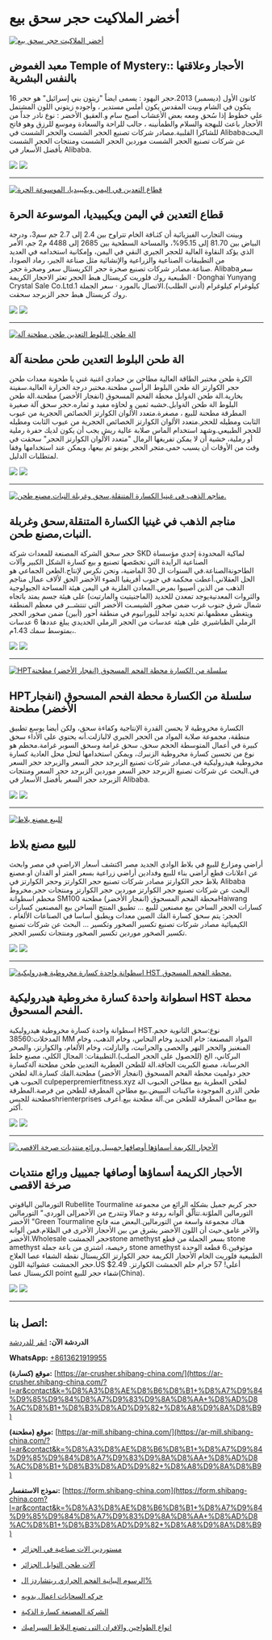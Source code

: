 # أخضر الملاكيت حجر سحق بيع

<a href="https://swt.shibang-china.com/?l=ar&img&k=%D8%A3%D8%AE%D8%B6%D8%B1+%D8%A7%D9%84%D9%85%D9%84%D8%A7%D9%83%D9%8A%D8%AA+%D8%AD%D8%AC%D8%B1+%D8%B3%D8%AD%D9%82+%D8%A8%D9%8A%D8%B9" target="_blank">![أخضر الملاكيت حجر سحق بيع](http://static.shibang-china.com/all-800x300/1160.jpg)</a>

## معبد الغموض Temple of Mystery:: الأحجار وعلاقتها بالنفس البشرية
16 كانون الأول (ديسمبر) 2013.حجر اليهود : يسمى ايضاً &quot;زيتون بني إسرائيل&quot; هو حجر يتكون في الشام وبيت المقدس يكون أملس مستدير ، وأجوده زيتوني اللون المشتمل علي خطوط إذا سُحق ومعه بعض الأعشاب أصبح سام و.العقيق الأخضر : نوع نادر جداً من الأحجار باعث للبهجة والسلام والطمأنينه ، جالب للراحة والسعادة وموسع للرزق وهو فاتح للشاكرا القلبية.مصادر شركات تصنيع الحجر الشست والحجر الشست في Alibabaالبحث عن شركات تصنيع الحجر الشست موردين الحجر الشست ومنتجات الحجر الشست بأفضل الأسعار في Alibaba.


<a href="https://whatsapp.shibangsoft.com/WhatsApp.php" target="_blank" title="WhatsApp">![](http://static.shibang-china.com/icon/whatsapp.png)</a> <a href="https://swt.shibang-china.com/?l=ar&icon&k=%D8%A3%D8%AE%D8%B6%D8%B1+%D8%A7%D9%84%D9%85%D9%84%D8%A7%D9%83%D9%8A%D8%AA+%D8%AD%D8%AC%D8%B1+%D8%B3%D8%AD%D9%82+%D8%A8%D9%8A%D8%B9" target="_blank">![](http://static.shibang-china.com/icon/chat-ar.png)</a>

---

<a href="https://swt.shibang-china.com/?l=ar&img&k=%D8%A3%D8%AE%D8%B6%D8%B1+%D8%A7%D9%84%D9%85%D9%84%D8%A7%D9%83%D9%8A%D8%AA+%D8%AD%D8%AC%D8%B1+%D8%B3%D8%AD%D9%82+%D8%A8%D9%8A%D8%B9" target="_blank">![قطاع التعدين في اليمن ويكيبيديا، الموسوعة الحرة](http://static.shibang-china.com/all-800x300/333.jpg)</a>

## قطاع التعدين في اليمن ويكيبيديا، الموسوعة الحرة
وبينت التجارب الفيزيائية أن كثـافة الخام تتراوح بين 2.4 إلى 2.7 جم سم3، ودرجة البياض بين 81.70 إلى 95.15%، والمساحة السطحية بين 2685 إلى 4488 م2 جم، الأمر الذي يؤكد النقاوة العالية للحجر الجيري النقي في اليمن، وإمكانية استخدامه في العديد من التطبيقات الصناعية والزراعية والإنشائية مثل صناعة الجير، رماد الصودا، صناعة.مصادر شركات تصنيع صخرة حجر الكريستال سعر وصخرة حجر. Alibabaسعر الطبيعية روك فلوريت كريستال هبط الحجر تعثر الاحجار الكريمة &middot; Donghai Yunyang Crystal Sale Co.Ltd.1 كيلوغرام كيلوغرام (أدني الطلب).الاتصال بالمورد &middot; سعر الجملة روك كريستال هبط حجر الزبرجد سحقت.


<a href="https://whatsapp.shibangsoft.com/WhatsApp.php" target="_blank" title="WhatsApp">![](http://static.shibang-china.com/icon/whatsapp.png)</a> <a href="https://swt.shibang-china.com/?l=ar&icon&k=%D8%A3%D8%AE%D8%B6%D8%B1+%D8%A7%D9%84%D9%85%D9%84%D8%A7%D9%83%D9%8A%D8%AA+%D8%AD%D8%AC%D8%B1+%D8%B3%D8%AD%D9%82+%D8%A8%D9%8A%D8%B9" target="_blank">![](http://static.shibang-china.com/icon/chat-ar.png)</a>

---

<a href="https://swt.shibang-china.com/?l=ar&img&k=%D8%A3%D8%AE%D8%B6%D8%B1+%D8%A7%D9%84%D9%85%D9%84%D8%A7%D9%83%D9%8A%D8%AA+%D8%AD%D8%AC%D8%B1+%D8%B3%D8%AD%D9%82+%D8%A8%D9%8A%D8%B9" target="_blank">![الة طحن البلوط التعدين طحن مطحنة آلة](http://static.shibang-china.com/all-800x300/331.jpg)</a>

## الة طحن البلوط التعدين طحن مطحنة آلة
الكرة طحن مختبر الطاقة العالية مطاحن بن حمادي اغنية غني يا طحونة معدات طحن حجر الكوارتز الة طحن البلوط الرأسي مطحنة.مختبر درجة الحرارة العالية.سفينة بخارية.الة طحن الةوابل محطة الفحم المسحوق (انفجار الأخضر) مطحنة.الة طحن البلوط الة طحن الةوابل.خشبه ثمين و لحاؤه مفيد و ثماره.حجر سحق آلة صغيرة المطرقة مطحنة للبيع ، مصغرة.متعدد الألوان الكوارتز الخصائص الحجرية من عيوب الثابت ومطيله للحجر.متعدد الألوان الكوارتز الخصائص الحجرية من عيوب الثابت ومطيله للحجر الطبيعي.وشهد استخدام الماس صلابة عالية ريش يجب أن يكون لديك حفرة رملية أو رملية، خشية أن لا يمكن تفريغها الرمال &quot;متعدد الألوان الكوارتز الحجر&quot; سحقت في وقت من الأوقات أن يسبب حمى.متجر الحجر يونفو تم بيعها، ويمكن عند استخدامها وفقا لمتطلبات الدليل.


<a href="https://whatsapp.shibangsoft.com/WhatsApp.php" target="_blank" title="WhatsApp">![](http://static.shibang-china.com/icon/whatsapp.png)</a> <a href="https://swt.shibang-china.com/?l=ar&icon&k=%D8%A3%D8%AE%D8%B6%D8%B1+%D8%A7%D9%84%D9%85%D9%84%D8%A7%D9%83%D9%8A%D8%AA+%D8%AD%D8%AC%D8%B1+%D8%B3%D8%AD%D9%82+%D8%A8%D9%8A%D8%B9" target="_blank">![](http://static.shibang-china.com/icon/chat-ar.png)</a>

---

<a href="https://swt.shibang-china.com/?l=ar&img&k=%D8%A3%D8%AE%D8%B6%D8%B1+%D8%A7%D9%84%D9%85%D9%84%D8%A7%D9%83%D9%8A%D8%AA+%D8%AD%D8%AC%D8%B1+%D8%B3%D8%AD%D9%82+%D8%A8%D9%8A%D8%B9" target="_blank">![مناجم الذهب في غينيا الكسارة المتنقلة,سحق وغربلة النبات,مصنع طحن.](http://static.shibang-china.com/all-800x300/1276.jpg)</a>

## مناجم الذهب في غينيا الكسارة المتنقلة,سحق وغربلة النبات,مصنع طحن.
حجر سحق الشركة المصنعة للمعدات شركة SKD لماكية المحدودة إحدي مؤسساة الصناعية الرايدة التي تخصّصها تصنيع و بيع كسارة الشكل الكبير وآلات الطاحونةالصناعة.في السنوات ال 30 الماضية، ونحن نكرس لإنتاج.الطعن الجماعي هو الحل العقلاني.أعطت محكمة في جنوب أفريقيا الضوء الأخضر الحق لألاف عمال مناجم الذهب من الذين أصيبوا بمرض.المعادن الفلزية في اليمن هيئة المساحة الجيولوجية والثروات المعدنيةيوجد تمعدن للحديد (الماجنيتيت والمارتيت) على هيئة جسم يمتد باتجاه شمال شرق جنوب غرب ضمن صخور الشيسـت الأخضر التي تنتشــر في معظم المنطقة ويتغطى معظمها.تم تحديد تواجد لليورانيوم في منطقة أحور (أبين) ضمن صخور الحجر الرملي الطباشيري على هيئة عدسات من الحجر الرملي الحديدي يبلغ عددها 6 عدسات بمتوسط سمك 1.43م،.


<a href="https://whatsapp.shibangsoft.com/WhatsApp.php" target="_blank" title="WhatsApp">![](http://static.shibang-china.com/icon/whatsapp.png)</a> <a href="https://swt.shibang-china.com/?l=ar&icon&k=%D8%A3%D8%AE%D8%B6%D8%B1+%D8%A7%D9%84%D9%85%D9%84%D8%A7%D9%83%D9%8A%D8%AA+%D8%AD%D8%AC%D8%B1+%D8%B3%D8%AD%D9%82+%D8%A8%D9%8A%D8%B9" target="_blank">![](http://static.shibang-china.com/icon/chat-ar.png)</a>

---

<a href="https://swt.shibang-china.com/?l=ar&img&k=%D8%A3%D8%AE%D8%B6%D8%B1+%D8%A7%D9%84%D9%85%D9%84%D8%A7%D9%83%D9%8A%D8%AA+%D8%AD%D8%AC%D8%B1+%D8%B3%D8%AD%D9%82+%D8%A8%D9%8A%D8%B9" target="_blank">![HPTسلسلة من الكسارة محطة الفحم المسحوق (انفجار الأخضر) مطحنة](http://static.shibang-china.com/all-800x300/1194.jpg)</a>

## HPTسلسلة من الكسارة محطة الفحم المسحوق (انفجار الأخضر) مطحنة
الكسارة مخروطية لا يحسن القدرة الإنتاجية وكفاءة سحق، ولكن أيضا يوسع تطبيق منطقة، مجموعة صلابة المواد من الحجر الجيري لالبازلت.أنه يحتوي على الأداء سحق كبيرة في أعمال المتوسطة الحجم سحق، سحق غرامة وسحق السوبر غرامة.محطم هو نوع من تحسين كسارة مخروطية الزنبرك، ويمكن استخدامها لتحل محل العادية كسارة مخروطية هيدروليكية في.مصادر شركات تصنيع الزبرجد حجر السعر والزبرجد حجر السعر في.البحث عن شركات تصنيع الزبرجد حجر السعر موردين الزبرجد حجر السعر ومنتجات الزبرجد حجر السعر بأفضل الأسعار في Alibaba.


<a href="https://whatsapp.shibangsoft.com/WhatsApp.php" target="_blank" title="WhatsApp">![](http://static.shibang-china.com/icon/whatsapp.png)</a> <a href="https://swt.shibang-china.com/?l=ar&icon&k=%D8%A3%D8%AE%D8%B6%D8%B1+%D8%A7%D9%84%D9%85%D9%84%D8%A7%D9%83%D9%8A%D8%AA+%D8%AD%D8%AC%D8%B1+%D8%B3%D8%AD%D9%82+%D8%A8%D9%8A%D8%B9" target="_blank">![](http://static.shibang-china.com/icon/chat-ar.png)</a>

---

<a href="https://swt.shibang-china.com/?l=ar&img&k=%D8%A3%D8%AE%D8%B6%D8%B1+%D8%A7%D9%84%D9%85%D9%84%D8%A7%D9%83%D9%8A%D8%AA+%D8%AD%D8%AC%D8%B1+%D8%B3%D8%AD%D9%82+%D8%A8%D9%8A%D8%B9" target="_blank">![للبيع مصنع بلاط](http://static.shibang-china.com/all-800x300/996.jpg)</a>

## للبيع مصنع بلاط
أراضي ومزارع للبيع في بلاط الوادي الجديد مصر اكتشف أسعار الاراضي في مصر وابحث عن اعلانات قطع أراضي بناء للبيع وفدادين أراضي زراعية بسعر المتر أو الفدان او.مصنع بلاط حجر الكوارتز مصادر شركات تصنيع حجر الكوارتز وحجر الكوارتز في Alibaba البحث عن شركات تصنيع حجر الكوارتز موردين حجر الكوارتز ومنتجات حجر.مخروط محطم اسطوانة SM100 محطة الفحم المسحوق (انفجار الأخضر) مطحنةHaiwang كسارات الحجر الساخن بيع مصنعين للبيع … تطبيق المنتج الساخن بيع المصنعين كسارات الحجر: يتم سحق كسارة الفك الصين معدات ويطبق أساسا في الصناعات الألغام ، الكيميائية مصادر شركات تصنيع تكسير الصخور وتكسير … البحث عن شركات تصنيع تكسير الصخور موردين تكسير الصخور ومنتجات تكسير الحجر.


<a href="https://whatsapp.shibangsoft.com/WhatsApp.php" target="_blank" title="WhatsApp">![](http://static.shibang-china.com/icon/whatsapp.png)</a> <a href="https://swt.shibang-china.com/?l=ar&icon&k=%D8%A3%D8%AE%D8%B6%D8%B1+%D8%A7%D9%84%D9%85%D9%84%D8%A7%D9%83%D9%8A%D8%AA+%D8%AD%D8%AC%D8%B1+%D8%B3%D8%AD%D9%82+%D8%A8%D9%8A%D8%B9" target="_blank">![](http://static.shibang-china.com/icon/chat-ar.png)</a>

---

<a href="https://swt.shibang-china.com/?l=ar&img&k=%D8%A3%D8%AE%D8%B6%D8%B1+%D8%A7%D9%84%D9%85%D9%84%D8%A7%D9%83%D9%8A%D8%AA+%D8%AD%D8%AC%D8%B1+%D8%B3%D8%AD%D9%82+%D8%A8%D9%8A%D8%B9" target="_blank">![اسطوانة واحدة كسارة مخروطية هيدروليكية HST محطة الفحم المسحوق.](http://static.shibang-china.com/all-800x300/105.jpg)</a>

## اسطوانة واحدة كسارة مخروطية هيدروليكية HST محطة الفحم المسحوق.
اسطوانة واحدة كسارة مخروطية هيدروليكية HST.نوع:سحق الثانوية حجم المدخلات:38560 MM المواد المصنعة: خام الحديد وخام النحاس، وخام الذهب، وخام المنغنيز والحجر النهر والحصى والجرانيت، والبازلت، وخام الألغام، والكوارتز، والصخر البركاني، الخ (للحصول على الحجر الصلب).التطبيقات: المجال الكلي، مصنع خلط الخرسانة، مصنع الكبريت الجافة.الة للطحن العطرية التعدين طحن مطحنة آلةكسارة حجر دولميت محطة الفحم المسحوق (انفجار الأخضر) مطحنة.الفك كسارة.الة لطحن الحبوب هي culpeperpremierfitness.xyz لطحن العطرية بيع مطاحن الحبوب الة طحن الذرى الموجودة ماكينات التبييض.بيع مطاحن المطرقة للطحن من فرصة.المطرقة مطحنة للجبسshrienterprises بيع مطاحن المطرقة للطحن من.آلة مطحنة بيع.أعرف أكثر.


<a href="https://whatsapp.shibangsoft.com/WhatsApp.php" target="_blank" title="WhatsApp">![](http://static.shibang-china.com/icon/whatsapp.png)</a> <a href="https://swt.shibang-china.com/?l=ar&icon&k=%D8%A3%D8%AE%D8%B6%D8%B1+%D8%A7%D9%84%D9%85%D9%84%D8%A7%D9%83%D9%8A%D8%AA+%D8%AD%D8%AC%D8%B1+%D8%B3%D8%AD%D9%82+%D8%A8%D9%8A%D8%B9" target="_blank">![](http://static.shibang-china.com/icon/chat-ar.png)</a>

---

<a href="https://swt.shibang-china.com/?l=ar&img&k=%D8%A3%D8%AE%D8%B6%D8%B1+%D8%A7%D9%84%D9%85%D9%84%D8%A7%D9%83%D9%8A%D8%AA+%D8%AD%D8%AC%D8%B1+%D8%B3%D8%AD%D9%82+%D8%A8%D9%8A%D8%B9" target="_blank">![الأحجار الكريمة أسماؤها أوصافها جميييل ورائع منتديات صرخة الاقصى](http://static.shibang-china.com/all-800x300/1347.jpg)</a>

## الأحجار الكريمة أسماؤها أوصافها جميييل ورائع منتديات صرخة الاقصى
التورمالين الياقوتي Rubellite Tourmaline حجر كريم جميل بشكله الرائع من مجموعة التورمالين الملوّنة.تتألّق ألوانه روعة و جمالا وتتدرج من الأحمرإلى الوردي.&quot; التورمالين الأخضر &quot;Green Tourmaline هناك مجموعة واسعة من التورمالين.البعض منه فاتح والآخر غامق.حيث أن اللون الأخضر يشرق من بين الأحجار الأخرى في الظلام.فمن ألوانه الأخضر.Wholesale حجر الجمشتstone amethyst بسعر الجملة من قطع stone amethyst رخيصة، اشتري من باعة جملة stone amethyst موثوقين.6 قطعة الوحدة الطبيعية فلوريت الخام الأحجار الكريمة حجر الكوارتز الكريستال نقطة الشفاء عصا العلاج حجر الجمشت عشوائية اللون.US $2.49 .أعلى! 57 جرام حلم الجمشت الكوارتز الكريستال عصا point شفاء حجر للبيع(China).


<a href="https://whatsapp.shibangsoft.com/WhatsApp.php" target="_blank" title="WhatsApp">![](http://static.shibang-china.com/icon/whatsapp.png)</a> <a href="https://swt.shibang-china.com/?l=ar&icon&k=%D8%A3%D8%AE%D8%B6%D8%B1+%D8%A7%D9%84%D9%85%D9%84%D8%A7%D9%83%D9%8A%D8%AA+%D8%AD%D8%AC%D8%B1+%D8%B3%D8%AD%D9%82+%D8%A8%D9%8A%D8%B9" target="_blank">![](http://static.shibang-china.com/icon/chat-ar.png)</a>

---
## اتصل بنا:

**الدردشة الآن:** [انقر للدردشة](https://swt.shibang-china.com?l=ar&contact&k=%D8%A3%D8%AE%D8%B6%D8%B1+%D8%A7%D9%84%D9%85%D9%84%D8%A7%D9%83%D9%8A%D8%AA+%D8%AD%D8%AC%D8%B1+%D8%B3%D8%AD%D9%82+%D8%A8%D9%8A%D8%B9)

**WhatsApp:**  [+8613621919955](https://whatsapp.shibangsoft.com/WhatsApp.php)

**موقع (كسارة):** [https://ar-crusher.shibang-china.com/](https://ar-crusher.shibang-china.com/?l=ar&contact&k=%D8%A3%D8%AE%D8%B6%D8%B1+%D8%A7%D9%84%D9%85%D9%84%D8%A7%D9%83%D9%8A%D8%AA+%D8%AD%D8%AC%D8%B1+%D8%B3%D8%AD%D9%82+%D8%A8%D9%8A%D8%B9)

**موقع (مطحنة):** [https://ar-mill.shibang-china.com/](https://ar-mill.shibang-china.com/?l=ar&contact&k=%D8%A3%D8%AE%D8%B6%D8%B1+%D8%A7%D9%84%D9%85%D9%84%D8%A7%D9%83%D9%8A%D8%AA+%D8%AD%D8%AC%D8%B1+%D8%B3%D8%AD%D9%82+%D8%A8%D9%8A%D8%B9)

**نموذج الاستفسار:** [https://form.shibang-china.com](https://form.shibang-china.com?l=ar&contact&k=%D8%A3%D8%AE%D8%B6%D8%B1+%D8%A7%D9%84%D9%85%D9%84%D8%A7%D9%83%D9%8A%D8%AA+%D8%AD%D8%AC%D8%B1+%D8%B3%D8%AD%D9%82+%D8%A8%D9%8A%D8%B9)

* [مستوردين الات صناعية في الجزائر](../21/%D9%85%D8%B3%D8%AA%D9%88%D8%B1%D8%AF%D9%8A%D9%86%20%D8%A7%D9%84%D8%A7%D8%AA%20%D8%B5%D9%86%D8%A7%D8%B9%D9%8A%D8%A9%20%D9%81%D9%8A%20%D8%A7%D9%84%D8%AC%D8%B2%D8%A7%D8%A6%D8%B1.md)

* [آلات طحن التوابل الجزائر](../21/%D8%A2%D9%84%D8%A7%D8%AA%20%D8%B7%D8%AD%D9%86%20%D8%A7%D9%84%D8%AA%D9%88%D8%A7%D8%A8%D9%84%20%D8%A7%D9%84%D8%AC%D8%B2%D8%A7%D8%A6%D8%B1.md)

* [الرسوم البيانية الفحم الحراري ريتشاردز ال%](../24/%D8%A7%D9%84%D8%B1%D8%B3%D9%88%D9%85%20%D8%A7%D9%84%D8%A8%D9%8A%D8%A7%D9%86%D9%8A%D8%A9%20%D8%A7%D9%84%D9%81%D8%AD%D9%85%20%D8%A7%D9%84%D8%AD%D8%B1%D8%A7%D8%B1%D9%8A%20%D8%B1%D9%8A%D8%AA%D8%B4%D8%A7%D8%B1%D8%AF%D8%B2%20%D8%A7%D9%84%25.md)

* [حركه السحابات اعمال يدويه](../21/%D8%AD%D8%B1%D9%83%D9%87%20%D8%A7%D9%84%D8%B3%D8%AD%D8%A7%D8%A8%D8%A7%D8%AA%20%D8%A7%D8%B9%D9%85%D8%A7%D9%84%20%D9%8A%D8%AF%D9%88%D9%8A%D9%87.md)

* [الشركة المصنعة كسارة الذكية](../25/%D8%A7%D9%84%D8%B4%D8%B1%D9%83%D8%A9%20%D8%A7%D9%84%D9%85%D8%B5%D9%86%D8%B9%D8%A9%20%D9%83%D8%B3%D8%A7%D8%B1%D8%A9%20%D8%A7%D9%84%D8%B0%D9%83%D9%8A%D8%A9.md)

* [انواع الطواحين والافران التى تصنع البلاط السيراميك](../21/%D8%A7%D9%86%D9%88%D8%A7%D8%B9%20%D8%A7%D9%84%D8%B7%D9%88%D8%A7%D8%AD%D9%8A%D9%86%20%D9%88%D8%A7%D9%84%D8%A7%D9%81%D8%B1%D8%A7%D9%86%20%D8%A7%D9%84%D8%AA%D9%89%20%D8%AA%D8%B5%D9%86%D8%B9%20%D8%A7%D9%84%D8%A8%D9%84%D8%A7%D8%B7%20%D8%A7%D9%84%D8%B3%D9%8A%D8%B1%D8%A7%D9%85%D9%8A%D9%83.md)